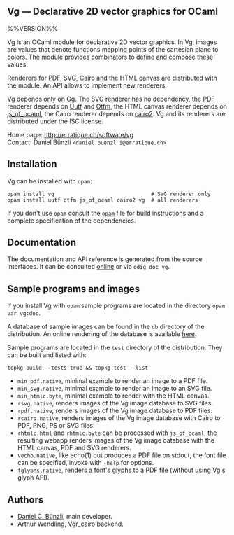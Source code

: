 Vg — Declarative 2D vector graphics for OCaml
-------------------------------------------------------------------------------
%%VERSION%%

Vg is an OCaml module for declarative 2D vector graphics. In Vg,
images are values that denote functions mapping points of the
cartesian plane to colors. The module provides combinators to define
and compose these values.

Renderers for PDF, SVG, Cairo and the HTML canvas are distributed with the
module. An API allows to implement new renderers.
     
Vg depends only on [Gg][gg]. The SVG renderer has no dependency, the
PDF renderer depends on [Uutf][uutf] and [Otfm][otfm], the HTML canvas
renderer depends on [js_of_ocaml][jsoo], the Cairo renderer depends on
[cairo2][cairo2]. Vg and its renderers are distributed under the ISC
license.
     
[gg]: http://erratique.ch/software/gg
[uutf]: http://erratique.ch/software/uutf
[otfm]: http://erratique.ch/software/otfm
[jsoo]: http://ocsigen.org/js_of_ocaml/ 
[cairo2]: https://forge.ocamlcore.org/projects/cairo/

Home page: http://erratique.ch/software/vg  
Contact: Daniel Bünzli `<daniel.buenzl i@erratique.ch>`


## Installation

Vg can be installed with `opam`:

    opam install vg                               # SVG renderer only
    opam install uutf otfm js_of_ocaml cairo2 vg  # all renderers
    
If you don't use `opam` consult the [`opam`](opam) file for
build instructions and a complete specification of the dependencies.


## Documentation

The documentation and API reference is generated from the source
interfaces. It can be consulted [online][doc] or via `odig doc vg`.

[doc]: http://erratique.ch/software/vg/doc/


## Sample programs and images

If you install Vg with `opam` sample programs are located in the
directory `opam var vg:doc`.

A database of sample images can be found in the `db` directory of the
distribution. An online rendering of the database is available
[here][online-db].

[online-db]: http://erratique.ch/software/vg/demos/rhtmlc.html

Sample programs are located in the `test` directory of the
distribution. They can be built and listed with:

    topkg build --tests true && topkg test --list

- `min_pdf.native`, minimal example to render an image to a PDF file. 
- `min_svg.native`, minimal example to render an image to an SVG file. 
- `min_htmlc.byte`, minimal example to render with the HTML canvas.
- `rsvg.native`, renders images of the Vg image database to SVG files.
- `rpdf.native`, renders images of the Vg image database to PDF files.
- `rcairo.native`, renders images of the Vg image database with Cairo
   to PDF, PNG, PS or SVG files.
- `rhtmlc.html` and `rhtmlc.byte` can be processed with `js_of_ocaml`,
   the resulting webapp renders images of the Vg image database with
   the HTML canvas, PDF and SVG renderers.   
- `vecho.native`, like echo(1) but produces a PDF file on stdout, the 
  font file can be specified, invoke with `-help` for options. 
- `fglyphs.native`, renders a font's glyphs to a PDF file (without using
  Vg's glyph API).


## Authors

* [Daniel C. Bünzli](http://erratique.ch), main developer.
* Arthur Wendling, Vgr_cairo backend.
